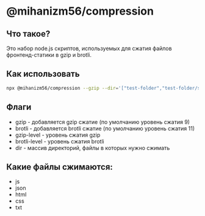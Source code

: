 # @mihanizm56/compression
## Что такое?
Это набор node.js скриптов, используемых для сжатия файлов фронтенд-статики в gzip и brotli.

## Как использовать
```bash
npx @mihanizm56/compression --gzip --dir='["test-folder","test-folder/static/js", "test-folder/static/css", "test-folder/_assets"]' --brotli
```

## Флаги
 - gzip - добавляется gzip сжатие (по умолчанию уровень сжатия 9)
 - brotli - добавляется brotli сжатие (по умолчанию уровень сжатия 11)
 - gzip-level - уровень сжатия gzip
 - brotli-level - уровень сжатия brotli
 - dir - массив директорий, файлы в которых нужно сжимать

 ## Какие файлы сжимаются:
 - js
 - json
 - html
 - css
 - txt